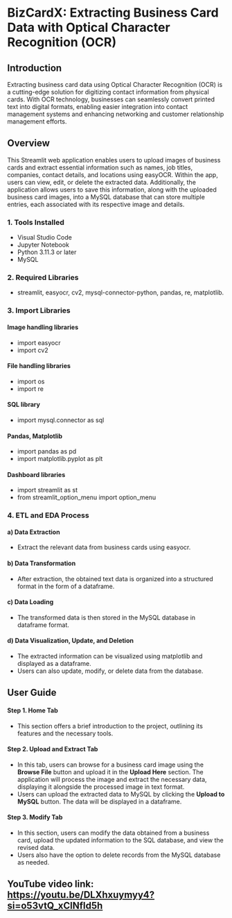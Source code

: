 # BizCardX: Extracting Business Card Data with Optical Character Recognition (OCR)

## Introduction
Extracting business card data using Optical Character Recognition (OCR) is a cutting-edge solution for digitizing contact information from physical cards. With OCR technology, businesses can seamlessly convert printed text into digital formats, enabling easier integration into contact management systems and enhancing networking and customer relationship management efforts.

## Overview
This Streamlit web application enables users to upload images of business cards and extract essential information such as names, job titles, companies, contact details, and locations using easyOCR. Within the app, users can view, edit, or delete the extracted data. Additionally, the application allows users to save this information, along with the uploaded business card images, into a MySQL database that can store multiple entries, each associated with its respective image and details.

### 1. Tools Installed
* Visual Studio Code
* Jupyter Notebook
* Python 3.11.3 or later
* MySQL
  
### 2. Required Libraries
* streamlit, easyocr, cv2, mysql-connector-python, pandas, re, matplotlib.
 
### 3. Import Libraries
#### **Image handling libraries**
* import easyocr
* import cv2
#### **File handling libraries**
* import os
* import re
#### **SQL library**
* import mysql.connector as sql
#### **Pandas, Matplotlib**
* import pandas as pd
* import matplotlib.pyplot as plt  
#### **Dashboard libraries**
* import streamlit as st
* from streamlit_option_menu import option_menu
  
### 4. ETL and EDA Process
#### a) Data Extraction
* Extract the relevant data from business cards using easyocr.
#### b) Data Transformation
* After extraction, the obtained text data is organized into a structured format in the form of a dataframe.
#### c) Data Loading 
* The transformed data is then stored in the MySQL database in dataframe format.
#### d) Data Visualization, Update, and Deletion
* The extracted information can be visualized using matplotlib and displayed as a dataframe.
* Users can also update, modify, or delete data from the database.

## User Guide
#### Step 1. Home Tab
* This section offers a brief introduction to the project, outlining its features and the necessary tools.

#### Step 2. Upload and Extract Tab
* In this tab, users can browse for a business card image using the **Browse File** button and upload it in the **Upload Here** section. The application will process the image and extract the necessary data, displaying it alongside the processed image in text format.
* Users can upload the extracted data to MySQL by clicking the **Upload to MySQL** button. The data will be displayed in a dataframe.

#### Step 3. Modify Tab
* In this section, users can modify the data obtained from a business card, upload the updated information to the SQL database, and view the revised data.
* Users also have the option to delete records from the MySQL database as needed.

## YouTube video link: https://youtu.be/DLXhxuymyy4?si=o53vtQ_xClNfId5h

